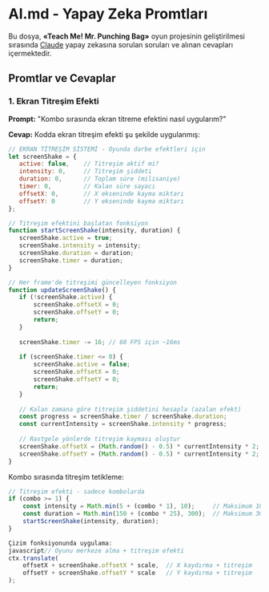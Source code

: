 # AI.md - Yapay Zeka Promtları

Bu dosya, **«Teach Me! Mr. Punching Bag»** oyun projesinin geliştirilmesi sırasında [Claude](claude.ai) yapay zekasına sorulan soruları ve alınan cevapları içermektedir.

## Promtlar ve Cevaplar

### 1. Ekran Titreşim Efekti

**Prompt:** "Kombo sırasında ekran titreme efektini nasıl uygularım?"

**Cevap:** Kodda ekran titreşim efekti şu şekilde uygulanmış:

```javascript
// EKRAN TİTREŞİM SİSTEMİ - Oyunda darbe efektleri için
let screenShake = {
   active: false,    // Titreşim aktif mi?
   intensity: 0,     // Titreşim şiddeti
   duration: 0,      // Toplam süre (milisaniye)
   timer: 0,         // Kalan süre sayacı
   offsetX: 0,       // X ekseninde kayma miktarı
   offsetY: 0        // Y ekseninde kayma miktarı
};

// Titreşim efektini başlatan fonksiyon
function startScreenShake(intensity, duration) {
   screenShake.active = true;
   screenShake.intensity = intensity;
   screenShake.duration = duration;
   screenShake.timer = duration;
}

// Her frame'de titreşimi güncelleyen fonksiyon
function updateScreenShake() {
   if (!screenShake.active) {
       screenShake.offsetX = 0;
       screenShake.offsetY = 0;
       return;
   }
   
   screenShake.timer -= 16; // 60 FPS için ~16ms
   
   if (screenShake.timer <= 0) {
       screenShake.active = false;
       screenShake.offsetX = 0;
       screenShake.offsetY = 0;
       return;
   }
   
   // Kalan zamana göre titreşim şiddetini hesapla (azalan efekt)
   const progress = screenShake.timer / screenShake.duration;
   const currentIntensity = screenShake.intensity * progress;
   
   // Rastgele yönlerde titreşim kayması oluştur
   screenShake.offsetX = (Math.random() - 0.5) * currentIntensity * 2;
   screenShake.offsetY = (Math.random() - 0.5) * currentIntensity * 2;
}
```

Kombo sırasında titreşim tetikleme:
```javascript
// Titreşim efekti - sadece kombolarda
if (combo >= 1) {
    const intensity = Math.min(5 + (combo * 1), 10);     // Maksimum 10 şiddet
    const duration = Math.min(150 + (combo * 25), 300);  // Maksimum 300ms süre
    startScreenShake(intensity, duration);
}
```
```javascript
Çizim fonksiyonunda uygulama:
javascript// Oyunu merkeze alma + titreşim efekti
ctx.translate(
    offsetX + screenShake.offsetX * scale,  // X kaydırma + titreşim
    offsetY + screenShake.offsetY * scale   // Y kaydırma + titreşim
);
```
